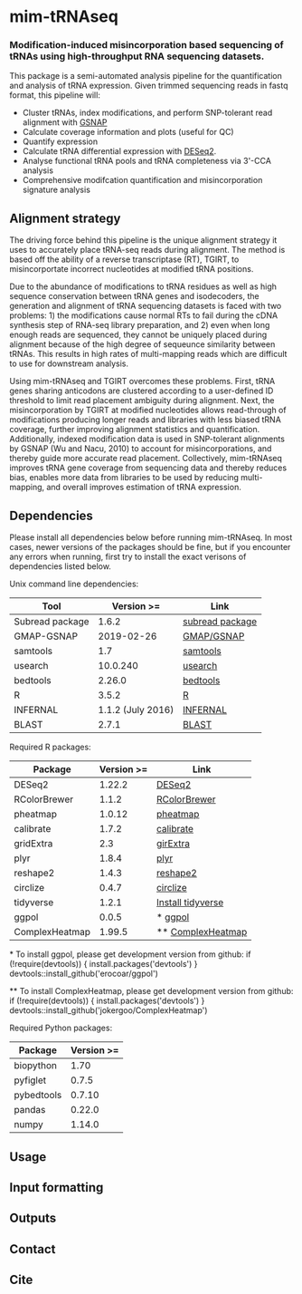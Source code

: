 # mim-tRNAseq
### Modification-induced misincorporation based sequencing of tRNAs using high-throughput RNA sequencing datasets.

This package is a semi-automated analysis pipeline for the quantification and analysis of tRNA expression. Given trimmed sequencing reads in fastq format, this pipeline will:
* Cluster tRNAs, index modifications, and perform SNP-tolerant read alignment with [GSNAP](http://research-pub.gene.com/gmap/)
* Calculate coverage information and plots (useful for QC)
* Quantify expression
* Calculate tRNA differential expression with [DESeq2](https://bioconductor.org/packages/release/bioc/html/DESeq2.html).
* Analyse functional tRNA pools and tRNA completeness via 3'-CCA analysis
* Comprehensive modifcation quantification and misincorporation signature analysis

## Alignment strategy

The driving force behind this pipeline is the unique alignment strategy it uses to accurately place tRNA-seq reads during alignment. The method is based off the ability of a reverse transcriptase (RT), TGIRT, to misincorportate incorrect nucleotides at modified tRNA positions. 

Due to the abundance of modifications to tRNA residues as well as high sequence conservation between tRNA genes and isodecoders, the generation and alignment of tRNA sequencing datasets is faced with two problems: 1) the modifications cause normal RTs to fail during the cDNA synthesis step of RNA-seq library preparation, and 2) even when long enough reads are sequenced, they cannot be uniquely placed during alignment because of the high degree of sequeunce similarity between tRNAs. This results in high rates of multi-mapping reads which are difficult to use for downstream analysis.

Using mim-tRNAseq and TGIRT overcomes these problems. First, tRNA genes sharing anticodons are clustered according to a user-defined ID threshold to limit read placement ambiguity during alignment. Next, the misincorporation by TGIRT at modified nucleotides allows read-through of modifications producing longer reads and libraries with less biased tRNA coverage, further improving alignment statistics and quantification. Additionally, indexed modification data is used in SNP-tolerant alignments by GSNAP (Wu and Nacu, 2010) to account for misincorporations, and thereby guide more accurate read placement. Collectively, mim-tRNAseq improves tRNA gene coverage from sequencing data and thereby reduces bias, enables more data from libraries to be used by reducing multi-mapping, and overall improves estimation of tRNA expression.

## Dependencies

Please install all dependencies below before running mim-tRNAseq. In most cases, newer versions of the packages should be fine, but if you encounter any errors when running, first try to install the exact verisons of dependencies listed below.

Unix command line dependencies:

Tool | Version >= | Link
-----|------------|-----
Subread package | 1.6.2 | [subread package](http://subread.sourceforge.net/)
GMAP-GSNAP | 2019-02-26 | [GMAP/GSNAP](http://research-pub.gene.com/gmap/)
samtools | 1.7 | [samtools](http://www.htslib.org/)
usearch | 10.0.240 | [usearch](https://www.drive5.com/usearch/)
bedtools | 2.26.0 | [bedtools](https://bedtools.readthedocs.io/en/latest/content/installation.html)
R | 3.5.2 | [R](https://www.r-project.org/)
INFERNAL | 1.1.2 (July 2016) | [INFERNAL](http://eddylab.org/infernal/)
BLAST | 2.7.1 | [BLAST](https://blast.ncbi.nlm.nih.gov/Blast.cgi?CMD=Web&PAGE_TYPE=BlastDocs&DOC_TYPE=Download)

Required R packages:

Package | Version >= | Link
--------|------------|-----
DESeq2 | 1.22.2 | [DESeq2](https://bioconductor.org/packages/release/bioc/html/DESeq2.html)
RColorBrewer | 1.1.2 | [RColorBrewer](https://www.rdocumentation.org/packages/RColorBrewer/versions/1.1-2)
pheatmap | 1.0.12 | [pheatmap](https://www.rdocumentation.org/packages/pheatmap/versions/1.0.12)
calibrate | 1.7.2 | [calibrate](https://cran.r-project.org/web/packages/calibrate/index.html)
gridExtra | 2.3 | [girExtra](https://cran.r-project.org/web/packages/gridExtra/index.html)
plyr | 1.8.4 | [plyr](https://www.rdocumentation.org/packages/plyr/versions/1.8.4)
reshape2 | 1.4.3 | [reshape2](https://cran.r-project.org/web/packages/reshape2/index.html)
circlize | 0.4.7 | [circlize](https://cran.r-project.org/web/packages/circlize/index.html)
tidyverse | 1.2.1 | [Install tidyverse](https://www.tidyverse.org/packages/)
ggpol | 0.0.5 | * [ggpol](https://github.com/erocoar/ggpol)
ComplexHeatmap | 1.99.5 | ** [ComplexHeatmap](https://github.com/jokergoo/ComplexHeatmap)

\* To install ggpol, please get development version from github:
	if (!require(devtools)) {
		install.packages('devtools')
        }
    devtools::install_github('erocoar/ggpol')

\*\* To install ComplexHeatmap, please get development version from github:
	if (!require(devtools)) {
		install.packages('devtools')
        }
    devtools::install_github('jokergoo/ComplexHeatmap')	


Required Python packages:

Package | Version >=
--------|---------
biopython | 1.70
pyfiglet | 0.7.5
pybedtools | 0.7.10
pandas | 0.22.0
numpy | 1.14.0
 
## Usage

## Input formatting

## Outputs

## Contact



## Cite

## 
